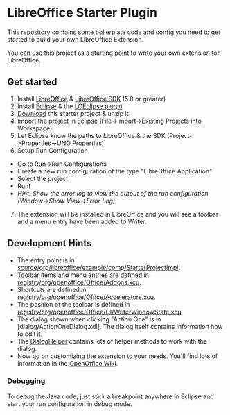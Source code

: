# LibreOffice Starter Plugin

This repository contains some boilerplate code and config you need to get started to build your own LibreOffice Extension.

You can use this project as a starting point to write your own extension for LibreOffice.

## Get started

1. Install [LibreOffice](http://www.libreoffice.org/download) & [LibreOffice SDK](http://www.libreoffice.org/download) (5.0 or greater)
2. Install [Eclipse](http://www.eclipse.org/) & the [LOEclipse plugin](https://github.com/LibreOffice/loeclipse/#installation)
3. [Download](https://github.com/smehrbrodt/libreoffice-starter-plugin/archive/master.zip) this starter project & unzip it
4. Import the project in Eclipse (File->Import->Existing Projects into Workspace)
5. Let Eclipse know the paths to LibreOffice & the SDK (Project->Properties->UNO Properties)
6. Setup Run Configuration
  * Go to Run->Run Configurations
  * Create a new run configuration of the type "LibreOffice Application"
  * Select the project
  * Run!
  * *Hint: Show the error log to view the output of the run configuration (Window->Show View->Error Log)*
7. The extension will be installed in LibreOffice and you will see a toolbar and a menu entry have been added to Writer.

## Development Hints
* The entry point is in [source/org/libreoffice/example/comp/StarterProjectImpl](https://github.com/smehrbrodt/libreoffice-starter-plugin/blob/master/source/org/libreoffice/example/comp/StarterProjectImpl.java).
* Toolbar items and menu entries are defined in [registry/org/openoffice/Office/Addons.xcu](https://github.com/smehrbrodt/libreoffice-starter-plugin/blob/master/registry/org/openoffice/Office/Addons.xcu).
* Shortcuts are defined in [registry/org/openoffice/Office/Accelerators.xcu](https://github.com/smehrbrodt/libreoffice-starter-plugin/blob/master/registry/org/openoffice/Office/Accelerators.xcu).
* The position of the toolbar is defined in [registry/org/openoffice/Office/UI/WriterWindowState.xcu](https://github.com/smehrbrodt/libreoffice-starter-plugin/blob/master/registry/org/openoffice/Office/UI/WriterWindowState.xcu).
* The dialog shown when clicking "Action One" is in [dialog/ActionOneDialog.xdl]. The dialog itself contains information how to edit it.
* The [DialogHelper](https://github.com/smehrbrodt/libreoffice-starter-plugin/blob/master/source/org/libreoffice/example/helper/DialogHelper.java) contains lots of helper methods to work with the dialog.
* Now go on customizing the extension to your needs. You'll find lots of information in the [OpenOffice Wiki](https://wiki.openoffice.org/wiki/Extensions_development).

### Debugging

To debug the Java code, just stick a breakpoint anywhere in Eclipse and start your run configuration in debug mode.
